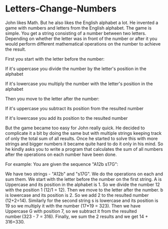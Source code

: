 # Letters-Change-Numbers

John likes Math. But he also likes the English alphabet a lot. He invented a game with numbers and letters from the English alphabet. The game is simple. You get a string consisting of a number between two letters. Depending on whether the letter was in front of the number or after it you would perform different mathematical operations on the number to achieve the result. 

First you start with the letter before the number: 

If it's uppercase you divide the number by the letter's position in the alphabet 

If it's lowercase you multiply the number with the letter's position in the alphabet 

 

Then you move to the letter after the number: 

If it's uppercase you subtract its position from the resulted number 

If it's lowercase you add its position to the resulted number 

 

But the game became too easy for John really quick. He decided to complicate it a bit by doing the same but with multiple strings keeping track of only the total sum of all results. Once he started to solve this with more strings and bigger numbers it became quite hard to do it only in his mind. So he kindly asks you to write a program that calculates the sum of all numbers after the operations on each number have been done. 

For example: You are given the sequence "A12b s17G": 

We have two strings - "A12b" and "s17G". We do the operations on each and sum them. We start with the letter before the number on the first string. A is Uppercase and its position in the alphabet is 1. So we divide the number 12 with the position 1 (12/1 = 12). Then we move to the letter after the number. b is lowercase and its position is 2. So we add 2 to the resulted number (12+2=14). Similarly for the second string s is lowercase and its position is 19 so we multiply it with the number (17*19 = 323). Then we have Uppercase G with position 7, so we subtract it from the resulted number (323 - 7 = 316). Finally, we sum the 2 results and we get 14 + 316=330.
